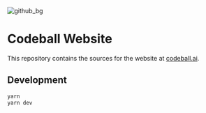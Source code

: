 ![github_bg](https://user-images.githubusercontent.com/47952/170700847-bb0cac65-f269-4758-955a-632c48f47290.png)

# Codeball Website

This repository contains the sources for the website at [codeball.ai](https://codeball.ai/).

## Development

```bash
yarn
yarn dev
```
